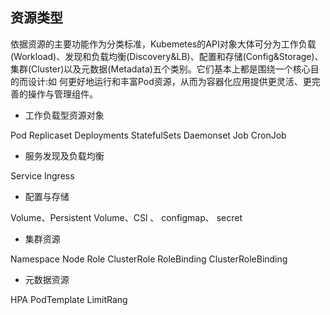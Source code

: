 ## 资源类型

依据资源的主要功能作为分类标准，Kubemetes的API对象大体可分为工作负载\(Workload\)、发现和负载均衡\(Discovery&LB\)、配置和存储\(Config&Storage\)、集群\(Cluster\)以及元数据\(Metadata\)五个类别。它们基本上都是围绕一个核心目的而设计:如 何更好地运行和丰富Pod资源，从而为容器化应用提供更灵活、更完善的操作与管理组件。

* 工作负载型资源对象    

Pod  Replicaset  Deployments StatefulSets Daemonset Job CronJob

* 服务发现及负载均衡     

Service  Ingress

* 配置与存储    

Volume、Persistent Volume、CSl 、 configmap、  secret

* 集群资源    

Namespace Node Role ClusterRole  RoleBinding  ClusterRoleBinding

* 元数据资源    

HPA PodTemplate LimitRang

